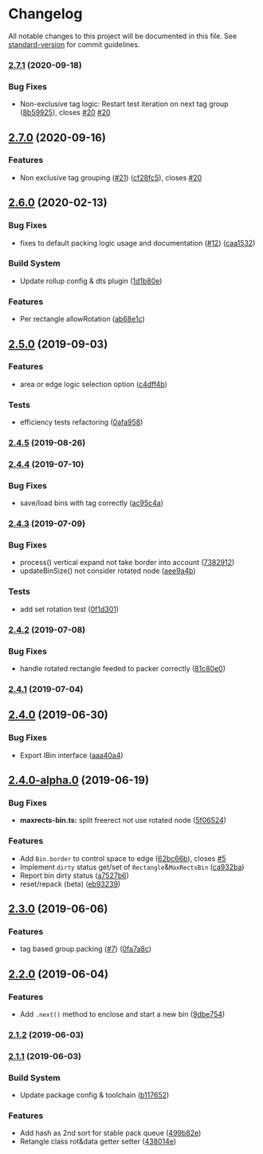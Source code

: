 # Changelog

All notable changes to this project will be documented in this file. See [standard-version](https://github.com/conventional-changelog/standard-version) for commit guidelines.

### [2.7.1](https://github.com/soimy/maxrects-packer/compare/v2.7.0...v2.7.1) (2020-09-18)


### Bug Fixes

* Non-exclusive tag logic: Restart test iteration on next tag group ([8b59925](https://github.com/soimy/maxrects-packer/commit/8b59925)), closes [#20](https://github.com/soimy/maxrects-packer/issues/20) [#20](https://github.com/soimy/maxrects-packer/issues/20)



## [2.7.0](https://github.com/soimy/maxrects-packer/compare/v2.6.0...v2.7.0) (2020-09-16)


### Features

* Non exclusive tag grouping ([#21](https://github.com/soimy/maxrects-packer/issues/21)) ([cf28fc5](https://github.com/soimy/maxrects-packer/commit/cf28fc5)), closes [#20](https://github.com/soimy/maxrects-packer/issues/20)



## [2.6.0](https://github.com/soimy/maxrects-packer/compare/v2.5.0...v2.6.0) (2020-02-13)


### Bug Fixes

* fixes to default packing logic usage and documentation ([#12](https://github.com/soimy/maxrects-packer/issues/12)) ([caa1532](https://github.com/soimy/maxrects-packer/commit/caa1532))


### Build System

* Update rollup config & dts plugin ([1d1b80e](https://github.com/soimy/maxrects-packer/commit/1d1b80e))


### Features

* Per rectangle allowRotation ([ab68e1c](https://github.com/soimy/maxrects-packer/commit/ab68e1c))



## [2.5.0](https://github.com/soimy/maxrects-packer/compare/v2.4.5...v2.5.0) (2019-09-03)


### Features

* area or edge logic selection option ([c4dff4b](https://github.com/soimy/maxrects-packer/commit/c4dff4b))


### Tests

* efficiency tests refactoring ([0afa958](https://github.com/soimy/maxrects-packer/commit/0afa958))



### [2.4.5](https://github.com/soimy/maxrects-packer/compare/v2.4.4...v2.4.5) (2019-08-26)



### [2.4.4](https://github.com/soimy/maxrects-packer/compare/v2.4.3...v2.4.4) (2019-07-10)


### Bug Fixes

* save/load bins with tag correctly ([ac95c4a](https://github.com/soimy/maxrects-packer/commit/ac95c4a))



### [2.4.3](https://github.com/soimy/maxrects-packer/compare/v2.4.2...v2.4.3) (2019-07-09)


### Bug Fixes

* process() vertical expand not take border into account ([7382912](https://github.com/soimy/maxrects-packer/commit/7382912))
* updateBinSize() not consider rotated node ([aee9a4b](https://github.com/soimy/maxrects-packer/commit/aee9a4b))


### Tests

* add set rotation test ([0f1d301](https://github.com/soimy/maxrects-packer/commit/0f1d301))



### [2.4.2](https://github.com/soimy/maxrects-packer/compare/v2.4.1...v2.4.2) (2019-07-08)


### Bug Fixes

* handle rotated rectangle feeded to packer correctly ([81c80e0](https://github.com/soimy/maxrects-packer/commit/81c80e0))



### [2.4.1](https://github.com/soimy/maxrects-packer/compare/v2.4.0...v2.4.1) (2019-07-04)



## [2.4.0](https://github.com/soimy/maxrects-packer/compare/v2.4.0-alpha.0...v2.4.0) (2019-06-30)


### Bug Fixes

* Export IBin interface ([aaa40a4](https://github.com/soimy/maxrects-packer/commit/aaa40a4))



## [2.4.0-alpha.0](https://github.com/soimy/maxrects-packer/compare/v2.3.0...v2.4.0-alpha.0) (2019-06-19)


### Bug Fixes

* **maxrects-bin.ts:** split freerect not use rotated node ([5f06524](https://github.com/soimy/maxrects-packer/commit/5f06524))


### Features

* Add `Bin.border` to control space to edge ([62bc66b](https://github.com/soimy/maxrects-packer/commit/62bc66b)), closes [#5](https://github.com/soimy/maxrects-packer/issues/5)
* Implement `dirty` status get/set of `Rectangle`&`MaxRectsBin` ([ca932ba](https://github.com/soimy/maxrects-packer/commit/ca932ba))
* Report bin dirty status ([a7527b6](https://github.com/soimy/maxrects-packer/commit/a7527b6))
* reset/repack (beta) ([eb93239](https://github.com/soimy/maxrects-packer/commit/eb93239))



## [2.3.0](https://github.com/soimy/maxrects-packer/compare/v2.2.0...v2.3.0) (2019-06-06)


### Features

* tag based group packing ([#7](https://github.com/soimy/maxrects-packer/issues/7)) ([0fa7a8c](https://github.com/soimy/maxrects-packer/commit/0fa7a8c))



## [2.2.0](https://github.com/soimy/maxrects-packer/compare/v2.1.2...v2.2.0) (2019-06-04)


### Features

* Add `.next()` method to enclose and start a new bin ([9dbe754](https://github.com/soimy/maxrects-packer/commit/9dbe754))



### [2.1.2](https://github.com/soimy/maxrects-packer/compare/v2.1.1...v2.1.2) (2019-06-03)



### [2.1.1](https://github.com/soimy/maxrects-packer/compare/v2.1.0...v2.1.1) (2019-06-03)


### Build System

* Update package config & toolchain ([b117652](https://github.com/soimy/maxrects-packer/commit/b117652))


### Features

* Add hash as 2nd sort for stable pack queue ([499b82e](https://github.com/soimy/maxrects-packer/commit/499b82e))
* Retangle class rot&data getter setter ([438014e](https://github.com/soimy/maxrects-packer/commit/438014e))
